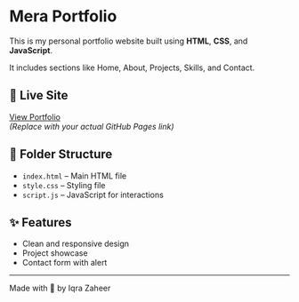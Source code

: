 # Mera Portfolio

This is my personal portfolio website built using **HTML**, **CSS**, and **JavaScript**.

It includes sections like Home, About, Projects, Skills, and Contact.

## 🔗 Live Site

[View Portfolio](https://github.com/iqrazaheer2323)  
*(Replace with your actual GitHub Pages link)*

## 📁 Folder Structure

- `index.html` – Main HTML file  
- `style.css` – Styling file  
- `script.js` – JavaScript for interactions

## ✨ Features

- Clean and responsive design  
- Project showcase  
- Contact form with alert

---

Made with 💙 by Iqra Zaheer
